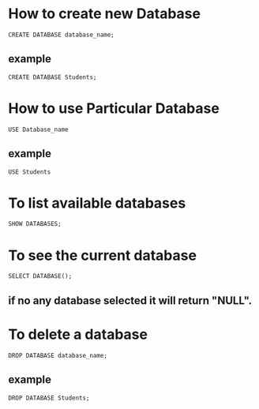 # How to create new Database
```
CREATE DATABASE database_name;
```
## example
```
CREATE DATABASE Students;
```
# How to use Particular Database
```
USE Database_name
```
## example
```
USE Students
```
# To list available databases
```
SHOW DATABASES;
```
# To see the current database
```
SELECT DATABASE();
```
## if no any database selected it will return "NULL".

# To delete a database
```
DROP DATABASE database_name;
```
## example
```
DROP DATABASE Students;
```
```

